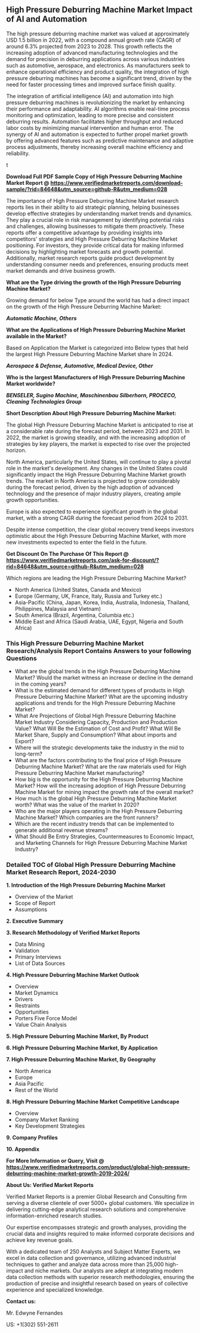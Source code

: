 <h2>High Pressure Deburring Machine Market Impact of AI and Automation</h2><p>The high pressure deburring machine market was valued at approximately USD 1.5 billion in 2022, with a compound annual growth rate (CAGR) of around 6.3% projected from 2023 to 2028. This growth reflects the increasing adoption of advanced manufacturing technologies and the demand for precision in deburring applications across various industries such as automotive, aerospace, and electronics. As manufacturers seek to enhance operational efficiency and product quality, the integration of high pressure deburring machines has become a significant trend, driven by the need for faster processing times and improved surface finish quality.</p><p>The integration of artificial intelligence (AI) and automation into high pressure deburring machines is revolutionizing the market by enhancing their performance and adaptability. AI algorithms enable real-time process monitoring and optimization, leading to more precise and consistent deburring results. Automation facilitates higher throughput and reduced labor costs by minimizing manual intervention and human error. The synergy of AI and automation is expected to further propel market growth by offering advanced features such as predictive maintenance and adaptive process adjustments, thereby increasing overall machine efficiency and reliability.</p>t</p><p id="" class=""><strong>Download Full PDF Sample Copy of High Pressure Deburring Machine Market Report @ <a href="https://www.verifiedmarketreports.com/download-sample/?rid=84648&utm_source=github-R&utm_medium=028" target="_blank">https://www.verifiedmarketreports.com/download-sample/?rid=84648&utm_source=github-R&utm_medium=028</a></strong></p><p>The importance of&nbsp;High Pressure Deburring Machine Market research reports lies in their ability to aid strategic planning, helping businesses develop effective strategies by understanding market trends and dynamics. They play a crucial role in risk management by identifying potential risks and challenges, allowing businesses to mitigate them proactively. These reports offer a competitive advantage by providing insights into competitors' strategies and High Pressure Deburring Machine Market positioning. For investors, they provide critical data for making informed decisions by highlighting market forecasts and growth potential. Additionally, market research reports guide product development by understanding consumer needs and preferences, ensuring products meet market demands and drive business growth.</p><p><strong>What are the&nbsp;Type driving the growth of the High Pressure Deburring Machine Market?</strong></p><p id="" class="">Growing demand for below Type around the world has had a direct impact on the growth of the High Pressure Deburring Machine Market:</p><em><strong>Automatic Machine, Others</strong></em></p><strong>What are the&nbsp;Applications&nbsp;of High Pressure Deburring Machine Market available in the Market?</strong></p><p id="" class="">Based on Application the Market is categorized into Below types that held the largest High Pressure Deburring Machine Market share In 2024.</p><em><strong>Aerospace & Defense, Automotive, Medical Device, Other</strong></em></p><strong>Who is the largest Manufacturers of High Pressure Deburring Machine Market worldwide?</strong></p><p><em><strong>BENSELER, Sugino Machine, Maschinenbau Silberhorn, PROCECO, Cleaning Technologies Group</strong></em></p><p id="" class=""><strong>Short Description About High Pressure Deburring Machine Market:</strong></p><p>The global High Pressure Deburring Machine Market is anticipated to rise at a considerable rate during the forecast period, between 2023 and 2031. In 2022, the market is growing steadily, and with the increasing adoption of strategies by key players, the market is expected to rise over the projected horizon.</p><p>North America, particularly the United States, will continue to play a pivotal role in the market's development. Any changes in the United States could significantly impact the High Pressure Deburring Machine Market growth trends. The market in North America is projected to grow considerably during the forecast period, driven by the high adoption of advanced technology and the presence of major industry players, creating ample growth opportunities.</p><p>Europe is also expected to experience significant growth in the global market, with a strong CAGR during the forecast period from 2024 to 2031.</p><p>Despite intense competition, the clear global recovery trend keeps investors optimistic about the High Pressure Deburring Machine Market, with more new investments expected to enter the field in the future.</p><p id="" class=""><strong>Get Discount On The Purchase Of This Report @ <a href="https://www.verifiedmarketreports.com/ask-for-discount/?rid=84648&utm_source=github-R&utm_medium=028" target="_blank">https://www.verifiedmarketreports.com/ask-for-discount/?rid=84648&utm_source=github-R&utm_medium=028</a></strong></p>Which regions are leading the High Pressure Deburring Machine Market?</p><ul><li>North America (United States, Canada and Mexico)</li><li>Europe (Germany, UK, France, Italy, Russia and Turkey etc.)</li><li>Asia-Pacific (China, Japan, Korea, India, Australia, Indonesia, Thailand, Philippines, Malaysia and Vietnam)</li><li>South America (Brazil, Argentina, Columbia etc.)</li><li>Middle East and Africa (Saudi Arabia, UAE, Egypt, Nigeria and South Africa)</li></ul><h3 id="" class="">This High Pressure Deburring Machine Market Research/Analysis Report Contains Answers to your following Questions</h3><ul><li>What are the global trends in the High Pressure Deburring Machine Market? Would the market witness an increase or decline in the demand in the coming years?</li><li>What is the estimated demand for different types of products in High Pressure Deburring Machine Market? What are the upcoming industry applications and trends for the High Pressure Deburring Machine Market?</li><li>What Are Projections of Global High Pressure Deburring Machine Market Industry Considering Capacity, Production and Production Value? What Will Be the Estimation of Cost and Profit? What Will Be Market Share, Supply and Consumption? What about imports and Export?</li><li>Where will the strategic developments take the industry in the mid to long-term?</li><li>What are the factors contributing to the final price of High Pressure Deburring Machine Market? What are the raw materials used for High Pressure Deburring Machine Market manufacturing?</li><li>How big is the opportunity for the High Pressure Deburring Machine Market? How will the increasing adoption of High Pressure Deburring Machine Market for mining impact the growth rate of the overall market?</li><li>How much is the global High Pressure Deburring Machine Market worth? What was the value of the market In 2020?</li><li>Who are the major players operating in the High Pressure Deburring Machine Market? Which companies are the front runners?</li><li>Which are the recent industry trends that can be implemented to generate additional revenue streams?</li><li>What Should Be Entry Strategies, Countermeasures to Economic Impact, and Marketing Channels for High Pressure Deburring Machine Market Industry?</li></ul><h3 id="" class="">Detailed TOC of Global High Pressure Deburring Machine Market Research Report, 2024-2030</h3><p id="" class=""><strong>1. Introduction of the High Pressure Deburring Machine Market</strong></p><ul><li>Overview of the Market</li><li>Scope of Report</li><li>Assumptions</li></ul><p id="" class=""><strong>2. Executive Summary</strong></p><p id="" class=""><strong>3. Research Methodology of Verified Market Reports</strong></p><ul><li>Data Mining</li><li>Validation</li><li>Primary Interviews</li><li>List of Data Sources</li></ul><p id="" class=""><strong>4. High Pressure Deburring Machine Market Outlook</strong></p><ul><li>Overview</li><li>Market Dynamics</li><li>Drivers</li><li>Restraints</li><li>Opportunities</li><li>Porters Five Force Model</li><li>Value Chain Analysis</li></ul><p id="" class=""><strong>5. High Pressure Deburring Machine Market, By Product</strong></p><p id="" class=""><strong>6. High Pressure Deburring Machine Market, By Application</strong></p><p id="" class=""><strong>7. High Pressure Deburring Machine Market, By Geography</strong></p><ul><li>North America</li><li>Europe</li><li>Asia Pacific</li><li>Rest of the World</li></ul><p id="" class=""><strong>8. High Pressure Deburring Machine Market Competitive Landscape</strong></p><ul><li>Overview</li><li>Company Market Ranking</li><li>Key Development Strategies</li></ul><p id="" class=""><strong>9. Company Profiles</strong></p><p id="" class=""><strong>10. Appendix</strong></p><p id="" class=""><strong>For More Information or Query, Visit @ <a href="https://www.verifiedmarketreports.com/product/global-high-pressure-deburring-machine-market-growth-2019-2024/" target="_blank">https://www.verifiedmarketreports.com/product/global-high-pressure-deburring-machine-market-growth-2019-2024/</a></strong></p><p id="" class=""><strong>About Us: Verified Market Reports</strong></p><p id="" class="">Verified Market Reports is a premier Global Research and Consulting firm serving a diverse clientele of over 5000+ global customers. We specialize in delivering cutting-edge analytical research solutions and comprehensive information-enriched research studies.</p><p id="" class="">Our expertise encompasses strategic and growth analyses, providing the crucial data and insights required to make informed corporate decisions and achieve key revenue goals.</p><p id="" class="">With a dedicated team of 250 Analysts and Subject Matter Experts, we excel in data collection and governance, utilizing advanced industrial techniques to gather and analyze data across more than 25,000 high-impact and niche markets. Our analysts are adept at integrating modern data collection methods with superior research methodologies, ensuring the production of precise and insightful research based on years of collective experience and specialized knowledge.</p><p id="" class=""><strong>Contact us:</strong></p><p id="" class="">Mr. Edwyne Fernandes</p><p id="" class="">US: +1(302) 551-2611</p>